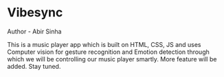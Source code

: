 # Vibesync

Author - Abir Sinha

This is a music player app which is built on HTML, CSS, JS and uses Computer vision for gesture recognition and Emotion detection through which we will be controlling our music player smartly. More feature will be added. Stay tuned.  
